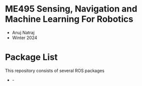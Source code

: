 # ME495 Sensing, Navigation and Machine Learning For Robotics
* Anuj Natraj
* Winter 2024
# Package List
This repository consists of several ROS packages
- <PACKAGE1> - <one sentence description>